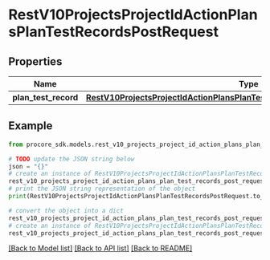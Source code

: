 # RestV10ProjectsProjectIdActionPlansPlanTestRecordsPostRequest


## Properties

Name | Type | Description | Notes
------------ | ------------- | ------------- | -------------
**plan_test_record** | [**RestV10ProjectsProjectIdActionPlansPlanTestRecordsPostRequestPlanTestRecord**](RestV10ProjectsProjectIdActionPlansPlanTestRecordsPostRequestPlanTestRecord.md) |  | 

## Example

```python
from procore_sdk.models.rest_v10_projects_project_id_action_plans_plan_test_records_post_request import RestV10ProjectsProjectIdActionPlansPlanTestRecordsPostRequest

# TODO update the JSON string below
json = "{}"
# create an instance of RestV10ProjectsProjectIdActionPlansPlanTestRecordsPostRequest from a JSON string
rest_v10_projects_project_id_action_plans_plan_test_records_post_request_instance = RestV10ProjectsProjectIdActionPlansPlanTestRecordsPostRequest.from_json(json)
# print the JSON string representation of the object
print(RestV10ProjectsProjectIdActionPlansPlanTestRecordsPostRequest.to_json())

# convert the object into a dict
rest_v10_projects_project_id_action_plans_plan_test_records_post_request_dict = rest_v10_projects_project_id_action_plans_plan_test_records_post_request_instance.to_dict()
# create an instance of RestV10ProjectsProjectIdActionPlansPlanTestRecordsPostRequest from a dict
rest_v10_projects_project_id_action_plans_plan_test_records_post_request_from_dict = RestV10ProjectsProjectIdActionPlansPlanTestRecordsPostRequest.from_dict(rest_v10_projects_project_id_action_plans_plan_test_records_post_request_dict)
```
[[Back to Model list]](../README.md#documentation-for-models) [[Back to API list]](../README.md#documentation-for-api-endpoints) [[Back to README]](../README.md)


